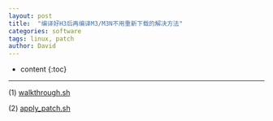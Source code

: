 ```yaml
---
layout: post
title:  "编译好H3后再编译M3/M3N不用重新下载的解决方法"
categories: software
tags: linux, patch
author: David
---
```


* content
{:toc}

---

(1) [walkthrough.sh](https://github.com/titron/titron.github.io/blob/master/_posts/titron_version-walkthrough.sh)

(2) [apply_patch.sh](https://github.com/titron/titron.github.io/blob/master/_posts/titron_version-apply_patch.sh)




